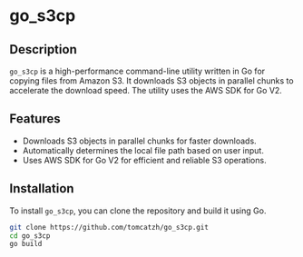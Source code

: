 # go_s3cp

## Description

`go_s3cp` is a high-performance command-line utility written in Go for copying files from Amazon S3. It downloads S3 objects in parallel chunks to accelerate the download speed. The utility uses the AWS SDK for Go V2.

## Features

- Downloads S3 objects in parallel chunks for faster downloads.
- Automatically determines the local file path based on user input.
- Uses AWS SDK for Go V2 for efficient and reliable S3 operations.

## Installation

To install `go_s3cp`, you can clone the repository and build it using Go.

```bash
git clone https://github.com/tomcatzh/go_s3cp.git
cd go_s3cp
go build
